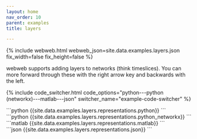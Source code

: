 ```yaml
---
layout: home
nav_order: 10
parent: examples
title: layers

---
```


{% include webweb.html webweb_json=site.data.examples.layers.json fix_width=false fix_height=false %}

webweb supports adding layers to networks (think timeslices). You can more forward through these with the right arrow key and backwards with the left.

{% include code_switcher.html code_options="python---python (networkx)---matlab---json" switcher_name="example-code-switcher" %}
<div class='select-code-block example-code-switcher python-code-block select-code-block-visible'></div>
```python
{{site.data.examples.layers.representations.python}}
```
<div class='select-code-block example-code-switcher python_networkx-code-block'></div>
```python
{{site.data.examples.layers.representations.python_networkx}}
```
<div class='select-code-block example-code-switcher matlab-code-block'></div>
```matlab
{{site.data.examples.layers.representations.matlab}}
```
<div class='select-code-block example-code-switcher json-code-block'></div>
```json
{{site.data.examples.layers.representations.json}}
```